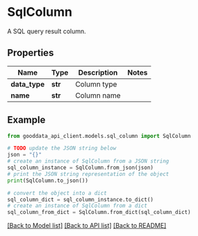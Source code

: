 # SqlColumn

A SQL query result column.

## Properties

Name | Type | Description | Notes
------------ | ------------- | ------------- | -------------
**data_type** | **str** | Column type | 
**name** | **str** | Column name | 

## Example

```python
from gooddata_api_client.models.sql_column import SqlColumn

# TODO update the JSON string below
json = "{}"
# create an instance of SqlColumn from a JSON string
sql_column_instance = SqlColumn.from_json(json)
# print the JSON string representation of the object
print(SqlColumn.to_json())

# convert the object into a dict
sql_column_dict = sql_column_instance.to_dict()
# create an instance of SqlColumn from a dict
sql_column_from_dict = SqlColumn.from_dict(sql_column_dict)
```
[[Back to Model list]](../README.md#documentation-for-models) [[Back to API list]](../README.md#documentation-for-api-endpoints) [[Back to README]](../README.md)


